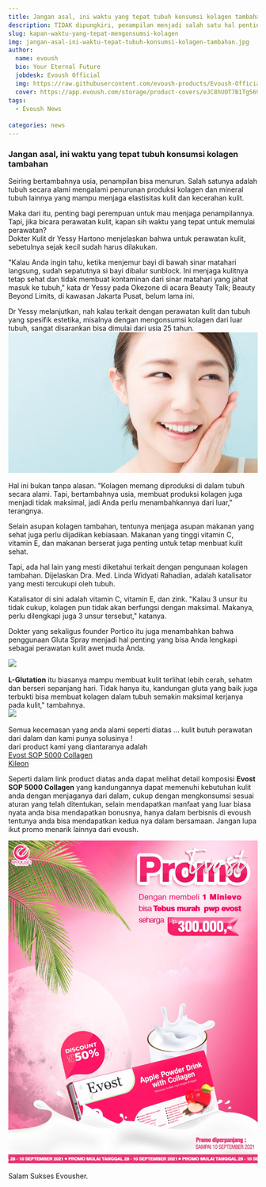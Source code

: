 ```yaml
---
title: Jangan asal, ini waktu yang tepat tubuh konsumsi kolagen tambahan
description: TIDAK dipungkiri, penampilan menjadi salah satu hal penting yang mesti perhatikan. Dari penampilan, kepercayaan diri seseorang bisa dibangun ...
slug: kapan-waktu-yang-tepat-mengonsumsi-kolagen
img: jangan-asal-ini-waktu-tepat-tubuh-konsumsi-kolagen-tambahan.jpg
author:
  name: evoush
  bio: Your Eternal Future
  jobdesk: Evoush Official
  img: https://raw.githubusercontent.com/evoush-products/Evoush-Official-Website/master/static/icon_128.png
  cover: https://app.evoush.com/storage/product-covers/eJC8hUOT7B1Tg56943hWhsI9KMH8k7CdRe2OFDbo.jpg
tags:
  - Evoush News

categories: news
---  
```


### Jangan asal, ini waktu yang tepat tubuh konsumsi kolagen tambahan

Seiring bertambahnya usia, penampilan bisa menurun. Salah satunya adalah tubuh secara alami mengalami penurunan produksi kolagen dan mineral tubuh lainnya yang mampu menjaga elastisitas kulit dan kecerahan kulit.

Maka dari itu, penting bagi perempuan untuk mau menjaga penampilannya. Tapi, jika bicara perawatan kulit, kapan sih waktu yang tepat untuk memulai perawatan?  
Dokter Kulit dr Yessy Hartono menjelaskan bahwa untuk perawatan kulit, sebetulnya sejak kecil sudah harus dilakukan.

"Kalau Anda ingin tahu, ketika menjemur bayi di bawah sinar matahari langsung, sudah sepatutnya si bayi dibalur sunblock. Ini menjaga kulitnya tetap sehat dan tidak membuat kontaminan dari sinar matahari yang jahat masuk ke tubuh," kata dr Yessy pada Okezone di acara Beauty Talk; Beauty Beyond Limits, di kawasan Jakarta Pusat, belum lama ini.

Dr Yessy melanjutkan, nah kalau terkait dengan perawatan kulit dan tubuh yang spesifik estetika, misalnya dengan mengonsumsi kolagen dari luar tubuh, sangat disarankan bisa dimulai dari usia 25 tahun.  
<img src="https://github.com/evoush-products/bahan_evoush/blob/main/blog/5pt95hpugh9ldkiinp23_14479.jpg?raw=true" class="img-fluid">

Hal ini bukan tanpa alasan. "Kolagen memang diproduksi di dalam tubuh secara alami. Tapi, bertambahnya usia, membuat produksi kolagen juga menjadi tidak maksimal, jadi Anda perlu menambahkannya dari luar," terangnya.

Selain asupan kolagen tambahan, tentunya menjaga asupan makanan yang sehat juga perlu dijadikan kebiasaan. Makanan yang tinggi vitamin C, vitamin E, dan makanan berserat juga penting untuk tetap menbuat kulit sehat.  

Tapi, ada hal lain yang mesti diketahui terkait dengan pengunaan kolagen tambahan. Dijelaskan Dra. Med. Linda Widyati Rahadian, adalah katalisator yang mesti tercukupi oleh tubuh.

Katalisator di sini adalah vitamin C, vitamin E, dan zink. "Kalau 3 unsur itu tidak cukup, kolagen pun tidak akan berfungsi dengan maksimal. Makanya, perlu dilengkapi juga 3 unsur tersebut," katanya.

Dokter yang sekaligus founder Portico itu juga menambahkan bahwa penggunaan Gluta Spray menjadi hal penting yang bisa Anda lengkapi sebagai perawatan kulit awet muda Anda.  

<img src="https://github.com/evoush-products/bahan_evoush/blob/main/bahan_gallery/image/new_products/4.jpg?raw=true" class="img-fluid">  

**L-Glutation** itu biasanya mampu membuat kulit terlihat lebih cerah, sehatm dan berseri sepanjang hari. Tidak hanya itu, kandungan gluta yang baik juga terbukti bisa membuat kolagen dalam tubuh semakin maksimal kerjanya pada kulit," tambahnya.  
<img src="https://raw.githubusercontent.com/evoush-products/bahan_evoush/main/migration_db/product-sliders/dc06b899913a8375d93d7b8e45ea26b2" class="img-fluid">  

Semua kecemasan yang anda alami seperti diatas ... kulit butuh perawatan dari dalam dan kami punya solusinya !  
dari product kami yang diantaranya adalah  
<a href="https://evoush.com/product/Nutrisi/evost-sop-5000-collagen">Evost SOP 5000 Collagen</a>  
<a href="https://evoush.com/product/Nutrisi/kileon">Kileon</a>

Seperti dalam link product diatas anda dapat melihat detail komposisi **Evost SOP 5000 Collagen** yang kandungannya dapat memenuhi kebutuhan kulit anda dengan menjaganya dari dalam, cukup dengan mengkonsumsi sesuai aturan yang telah ditentukan, selain mendapatkan manfaat yang luar biasa nyata anda bisa mendapatkan bonusnya, hanya dalam berbisnis di evoush tentunya anda bisa mendapatkan kedua nya dalam bersamaan.  Jangan lupa ikut promo menarik lainnya dari evoush.  

<img src="https://raw.githubusercontent.com/evoush-products/bahan_evoush/main/promo/promo.jpeg" class="img-fluid">  

Salam Sukses Evousher.

